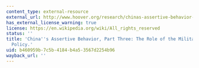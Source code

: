 ```yaml
---
content_type: external-resource
external_url: http://www.hoover.org/research/chinas-assertive-behavior-part-three-role-military-foreign-policy
has_external_license_warning: true
license: https://en.wikipedia.org/wiki/All_rights_reserved
status: ''
title: 'China''s Assertive Behavior, Part Three: The Role of the Military in Foreign
  Policy.'
uid: b460959b-7c5b-4184-b4a5-3567d2254b96
wayback_url: ''
---
```

